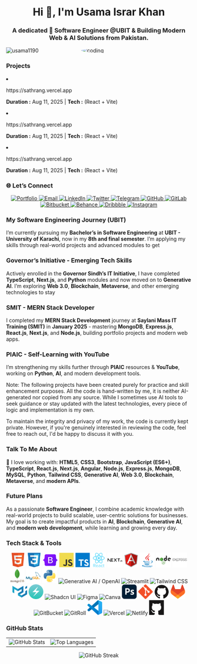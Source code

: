 <h1 align="center">Hi 👋, I'm Usama Israr Khan</h1>
<h3 align="center">A dedicated 🤖 Software Engineer @UBIT & Building Modern Web & AI Solutions from Pakistan.</h3>

<img align="right" style="border-radius: 50%;" width="300px" alt="coding" src="https://github.com/user-attachments/assets/b2e25a22-f4ca-4af3-a294-b33ac7c022c8">

<p align="left"><img src="https://komarev.com/ghpvc/?username=usama1190&label=Profile%20views&color=0e75b6&style=flat" alt="usama1190" /></p>

<h3>Projects</h3

<ul>
  <li>
    <p>https://sathrang.vercel.app </p>
    <p><strong>Duration :</strong> Aug 11, 2025 | <strong>Tech :</strong> (React + Vite)</p>
  </li>
  <li>
    <p>https://sathrang.vercel.app </p>
    <p><strong>Duration :</strong> Aug 11, 2025 | <strong>Tech :</strong> (React + Vite)</p>
  </li>
  <li>
    <p>https://sathrang.vercel.app </p>
    <p><strong>Duration :</strong> Aug 11, 2025 | <strong>Tech :</strong> (React + Vite)</p>
  </li>
</ul>

<h3>🌐 Let’s Connect</h3>

<div align="center">
  <!-- Portfolio -->
  <a href="https://usamaisrar1190-portfolio-website.netlify.app/" target="_blank">
    <img src="https://img.shields.io/badge/-Portfolio-0D1117?style=for-the-badge&logo=google-chrome&logoColor=00AFFF" alt="Portfolio">
  </a>
  
  <!-- Email -->
  <a href="mailto:usamaisrar1190@gmail.com" target="_blank">
    <img src="https://img.shields.io/badge/-Email-0D1117?style=for-the-badge&logo=gmail&logoColor=FF5733" alt="Email">
  </a>
  
  <!-- LinkedIn -->
  <a href="https://www.linkedin.com/in/usama-israr-khan" target="_blank">
    <img src="https://img.shields.io/badge/-LinkedIn-0D1117?style=for-the-badge&logo=linkedin&logoColor=0A66C2" alt="LinkedIn">
  </a>
  
  <!-- Twitter -->
  <a href="https://twitter.com/usama-israr-khan" target="_blank">
    <img src="https://img.shields.io/badge/-Twitter-0D1117?style=for-the-badge&logo=twitter&logoColor=1DA1F2" alt="Twitter">
  </a>
  
  <!-- Telegram -->
  <a href="https://t.me/UsamaIsrarKhan" target="_blank">
    <img src="https://img.shields.io/badge/-Telegram-0D1117?style=for-the-badge&logo=telegram&logoColor=26A5E4" alt="Telegram">
  </a>

  <!-- GitHub -->
  <a href="https://github.com/UsamaIsrarDev" target="_blank">
    <img src="https://img.shields.io/badge/-GitHub-0D1117?style=for-the-badge&logo=github&logoColor=ffffff" alt="GitHub">
  </a>

  <!-- GitLab -->
  <a href="https://gitlab.com/yourusername" target="_blank">
    <img src="https://img.shields.io/badge/-GitLab-0D1117?style=for-the-badge&logo=gitlab&logoColor=FC6D26" alt="GitLab">
  </a>

  <!-- Bitbucket -->
  <a href="https://bitbucket.org/yourusername" target="_blank">
    <img src="https://img.shields.io/badge/-Bitbucket-0D1117?style=for-the-badge&logo=bitbucket&logoColor=0052CC" alt="Bitbucket">
  </a>

  <!-- Behance -->
  <a href="https://www.behance.net/yourusername" target="_blank">
    <img src="https://img.shields.io/badge/-Behance-0D1117?style=for-the-badge&logo=behance&logoColor=1769FF" alt="Behance">
  </a>

  <!-- Dribbble -->
  <a href="https://dribbble.com/yourusername" target="_blank">
    <img src="https://img.shields.io/badge/-Dribbble-0D1117?style=for-the-badge&logo=dribbble&logoColor=EA4C89" alt="Dribbble">
  </a>

  <!-- Instagram -->
  <a href="https://instagram.com/yourusername" target="_blank">
    <img src="https://img.shields.io/badge/-Instagram-0D1117?style=for-the-badge&logo=instagram&logoColor=E4405F" alt="Instagram">
  </a>
</div>

<h3>My Software Engineering Journey (UBIT)</h3>

<p>I’m currently pursuing my <strong>Bachelor’s in Software Engineering</strong> at <strong>UBIT - University of Karachi</strong>, now in my <strong>8th and final semester</strong>. I’m applying my skills through real-world projects and advanced modules to get </p>

<h3>Governor’s Initiative - Emerging Tech Skills</h3>

<p>Actively enrolled in the <strong>Governor Sindh’s IT Initiative</strong>, I have completed <strong>TypeScript</strong>, <strong>Next.js</strong>, and <strong>Python</strong> modules and now moved on to <strong>Generative AI</strong>. I’m exploring <strong>Web 3.0</strong>, <strong>Blockchain</strong>, <strong>Metaverse</strong>, and other emerging technologies to stay </p>

<h3>SMIT - MERN Stack Developer</h3>

<p>I completed my <strong>MERN Stack Development</strong> journey at <strong>Saylani Mass IT Training (SMIT)</strong> in <strong>January 2025</strong> - mastering <strong>MongoDB</strong>, <strong>Express.js</strong>, <strong>React.js</strong>, <strong>Next.js</strong>, and <strong>Node.js</strong>, building portfolio projects and modern web apps.</p>

<h3>PIAIC - Self-Learning with YouTube</h3>

<p>I’m strengthening my skills further through <strong>PIAIC</strong> resources & <strong>YouTube</strong>, working on <strong>Python</strong>, <strong>AI</strong>, and modern development tools.</p>


<p>Note: The following projects have been created purely for practice and skill enhancement purposes. All the code is hand-written by me, it is neither AI-generated nor copied from any source. While I sometimes use AI tools to seek guidance or stay updated with the latest technologies, every piece of logic and implementation is my own.</p>

<p>To maintain the integrity and privacy of my work, the code is currently kept private. However, if you're genuinely interested in reviewing the code, feel free to reach out, I'd be happy to discuss it with you.</p>

<h3>Talk To Me About</h3>

<p>💬 I love working with: <strong>HTML5</strong>, <strong>CSS3</strong>, <strong>Bootstrap</strong>, <strong>JavaScript (ES6+)</strong>, <strong>TypeScript</strong>, <strong>React.js</strong>, <strong>Next.js</strong>, <strong>Angular</strong>, <strong>Node.js</strong>, <strong>Express.js</strong>, <strong>MongoDB</strong>, <strong>MySQL</strong>, <strong>Python</strong>, <strong>Tailwind CSS</strong>, <strong>Generative AI</strong>, <strong>Web 3.0</strong>, <strong>Blockchain</strong>, <strong>Metaverse</strong>, and <strong>modern APIs</strong>.</p>

<h3>Future Plans</h3>

<p>As a passionate <strong>Software Engineer</strong>, I combine academic knowledge with real-world projects to build scalable, user-centric solutions for businesses. My goal is to create impactful products in <strong>AI</strong>, <strong>Blockchain</strong>, <strong>Generative AI</strong>, and <strong>modern web development</strong>, while learning and growing every day.</p>

<h3>Tech Stack & Tools</h3>

<p align="center">
  <!-- Core Web -->
  <img src="https://raw.githubusercontent.com/devicons/devicon/master/icons/html5/html5-original.svg" alt="HTML5" width="40" height="40"/>
  <img src="https://raw.githubusercontent.com/devicons/devicon/master/icons/css3/css3-original.svg" alt="CSS3" width="40" height="40"/>
  <img src="https://raw.githubusercontent.com/devicons/devicon/master/icons/bootstrap/bootstrap-original.svg" alt="Bootstrap" width="40" height="40"/>

  <!-- JavaScript & Frameworks -->
  <img src="https://raw.githubusercontent.com/devicons/devicon/master/icons/javascript/javascript-original.svg" alt="JavaScript" width="40" height="40"/>
  <img src="https://raw.githubusercontent.com/devicons/devicon/master/icons/typescript/typescript-original.svg" alt="TypeScript" width="40" height="40"/>
  <img src="https://raw.githubusercontent.com/devicons/devicon/master/icons/react/react-original-wordmark.svg" alt="React" width="40" height="40"/>
  <img src="https://raw.githubusercontent.com/devicons/devicon/master/icons/nextjs/nextjs-original-wordmark.svg" alt="Next.js" width="40" height="40"/>
  <img src="https://raw.githubusercontent.com/devicons/devicon/master/icons/angularjs/angularjs-original.svg" alt="Angular" width="40" height="40"/>
  <img src="https://raw.githubusercontent.com/devicons/devicon/master/icons/java/java-original.svg" alt="Java" width="40" height="40"/>

  <!-- Backend -->
  <img src="https://raw.githubusercontent.com/devicons/devicon/master/icons/nodejs/nodejs-original-wordmark.svg" alt="Node.js" width="40" height="40"/>
  <img src="https://raw.githubusercontent.com/devicons/devicon/master/icons/express/express-original-wordmark.svg" alt="Express" width="40" height="40"/>
  <img src="https://raw.githubusercontent.com/devicons/devicon/master/icons/mongodb/mongodb-original-wordmark.svg" alt="MongoDB" width="40" height="40"/>
  <img src="https://raw.githubusercontent.com/devicons/devicon/master/icons/mysql/mysql-original-wordmark.svg" alt="MySQL" width="40" height="40"/>

  <!-- Python & AI -->
  <img src="https://raw.githubusercontent.com/devicons/devicon/master/icons/python/python-original.svg" alt="Python" width="40" height="40"/>
  <img src="https://cdn.worldvectorlogo.com/logos/openai-2.svg" alt="Generative AI / OpenAI" width="40" height="40"/>
  <img src="https://streamlit.io/images/brand/streamlit-mark-color.png" alt="Streamlit" width="40" height="40"/>

  <!-- Styling & UI -->
  <img src="https://www.vectorlogo.zone/logos/tailwindcss/tailwindcss-icon.svg" alt="Tailwind CSS" width="40" height="40"/>
  <img src="https://raw.githubusercontent.com/devicons/devicon/master/icons/materialui/materialui-original.svg" alt="Material UI" width="40" height="40"/>
  <img src="https://raw.githubusercontent.com/chakra-ui/chakra-ui/main/logo/logomark-colored.svg" alt="Chakra UI" width="40" height="40"/>
  <img src="https://avatars.githubusercontent.com/u/139895814?s=200&v=4" alt="Shadcn UI" width="40" height="40"/>

  <!-- Design -->
  <img src="https://upload.wikimedia.org/wikipedia/commons/3/33/Figma-logo.svg" alt="Figma" width="40" height="40"/>
  <img src="https://cdn.worldvectorlogo.com/logos/canva-1.svg" alt="Canva" width="40" height="40"/>
  <img src="https://raw.githubusercontent.com/devicons/devicon/master/icons/photoshop/photoshop-plain.svg" alt="Photoshop" width="40" height="40"/>

  <!-- Tools -->
  <img src="https://raw.githubusercontent.com/devicons/devicon/master/icons/git/git-original.svg" alt="Git" width="40" height="40"/>
  <img src="https://raw.githubusercontent.com/devicons/devicon/master/icons/github/github-original.svg" alt="GitHub" width="40" height="40"/>
  <img src="https://raw.githubusercontent.com/devicons/devicon/master/icons/gitlab/gitlab-original.svg" alt="GitLab" width="40" height="40"/>
  <img src="https://gitbucket.github.io/gitbucket/assets/images/gitbucket.png" alt="GitBucket" width="40" height="40"/>
  <img src="https://avatars.githubusercontent.com/u/120416053?s=200&v=4" alt="GitRoll" width="40" height="40"/>
  <img src="https://raw.githubusercontent.com/devicons/devicon/master/icons/vscode/vscode-original.svg" alt="VS Code" width="40" height="40"/>

  <!-- Deployment -->
  <img src="https://www.svgrepo.com/show/327408/logo-vercel.svg" alt="Vercel" width="40" height="40"/>
  <img src="https://www.vectorlogo.zone/logos/netlify/netlify-icon.svg" alt="Netlify" width="40" height="40"/>
  <img src="https://raw.githubusercontent.com/edent/SuperTinyIcons/master/images/svg/github.svg" alt="GitHub Pages" width="40" height="40"/>
</p>

<h3>GitHub Stats</h3>

<table align="center">
  <tr>
    <td>
      <img src="https://github-readme-stats.vercel.app/api?username=usamaisrardev&show_icons=true&theme=radical" alt="GitHub Stats" />
    </td>
    <td>
      <img src="https://github-readme-stats.vercel.app/api/top-langs?username=usamaisrardev&show_icons=true&locale=en&layout=compact&theme=radical" alt="Top Languages" />
    </td>
  </tr>
</table>

<p align="center">
  <img src="https://github-readme-streak-stats.herokuapp.com/?user=usamaisrardev&theme=radical" alt="GitHub Streak" />
</p>









